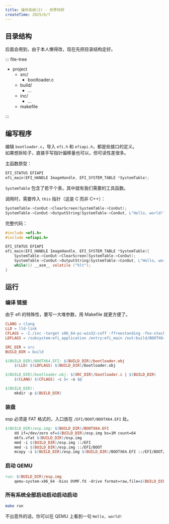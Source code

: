 ```yaml
---
title: 操作系统(2) - 世界你好
createTime: 2025/6/7
---
```


## 目录结构

后面会用到，由于本人懒得改，现在先把目录结构定好。

::: file-tree

- project
  - src/
    - bootloader.c
  - build/
    - ...
  - inc/
    - ...
  - makefile

:::

## 编写程序

编辑 `bootloader.c`，导入 `efi.h` 和 `efiapi.h`，都是些接口的定义。  
如果想拆轮子，直接手写指针偏移量也可以，但可读性差很多。

主函数原型：

```c
EFI_STATUS EFIAPI 
efi_main(EFI_HANDLE ImageHandle, EFI_SYSTEM_TABLE *SystemTable);
```

`SystemTable` 包含了若干个表，其中就有我们需要的工具函数。

调用时，需要传入 `this` 指针（这是 C 而非 C++）：

```c
SystemTable->ConOut->ClearScreen(SystemTable->ConOut);
SystemTable->ConOut->OutputString(SystemTable->ConOut, L"Hello, world!");
```

完整代码：

```c title="src/booloader.c"
#include <efi.h>
#include <efiapi.h>

EFI_STATUS EFIAPI 
efi_main(EFI_HANDLE ImageHandle, EFI_SYSTEM_TABLE *SystemTable){
    SystemTable->ConOut->ClearScreen(SystemTable->ConOut);
    SystemTable->ConOut->OutputString(SystemTable->ConOut, L"Hello, world!");
    while(1) __asm__ volatile ("hlt");
}
```

## 运行

### 编译 链接

由于 efi 的特殊性，要写一大堆参数，用 Makefile 就更方便了。

```makefile
CLANG = clang
LLD = lld-link
CFLAGS = -I./inc -target x86_64-pc-win32-coff -ffreestanding -fno-stack-protector -mno-red-zone -Wall -Wextra
LDFLAGS = /subsystem:efi_application /entry:efi_main /out:build/BOOTX64.EFI

SRC_DIR = src
BUILD_DIR = build

$(BUILD_DIR)/BOOTX64.EFI: $(BUILD_DIR)/bootloader.obj
    $(LLD) $(LDFLAGS) $(BUILD_DIR)/bootloader.obj

$(BUILD_DIR)/bootloader.obj: $(SRC_DIR)/bootloader.c | $(BUILD_DIR)
    $(CLANG) $(CFLAGS) -c $< -o $@

$(BUILD_DIR):
    mkdir -p $(BUILD_DIR)
```

### 装盘

esp 必须是 FAT 格式的，入口放在 `/EFI/BOOT/BOOTX64.EFI` 处。

```makefile
$(BUILD_DIR)/esp.img: $(BUILD_DIR)/BOOTX64.EFI
    dd if=/dev/zero of=$(BUILD_DIR)/esp.img bs=1M count=64
    mkfs.vfat $(BUILD_DIR)/esp.img
    mmd -i $(BUILD_DIR)/esp.img ::/EFI
    mmd -i $(BUILD_DIR)/esp.img ::/EFI/BOOT
    mcopy -i $(BUILD_DIR)/esp.img $(BUILD_DIR)/BOOTX64.EFI ::/EFI/BOOT/
```

### 启动 QEMU

```makefile
run: $(BUILD_DIR)/esp.img
    qemu-system-x86_64 -bios OVMF.fd -drive format=raw,file=$(BUILD_DIR)/esp.img
```

### 所有系统全部启动启动启动启动

```sh
make run
```

不出意外的话，你可以在 QEMU 上看到一句 `Hello, world!`
